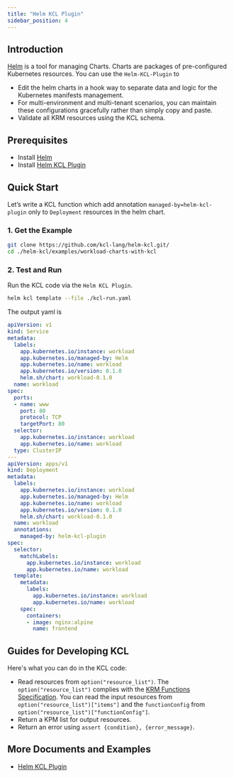 ```yaml
---
title: "Helm KCL Plugin"
sidebar_position: 4
---
```


## Introduction

[Helm](https://github.com/helm/helm) is a tool for managing Charts. Charts are packages of pre-configured Kubernetes resources. You can use the `Helm-KCL-Plugin` to

+ Edit the helm charts in a hook way to separate data and logic for the Kubernetes manifests management.
+ For multi-environment and multi-tenant scenarios, you can maintain these configurations gracefully rather than simply copy and paste.
+ Validate all KRM resources using the KCL schema.

## Prerequisites

+ Install [Helm](https://github.com/helm/helm)
+ Install [Helm KCL Plugin](https://github.com/kcl-lang/helm-kcl)

## Quick Start

Let’s write a KCL function which add annotation `managed-by=helm-kcl-plugin` only to `Deployment` resources in the helm chart.

### 1. Get the Example

```bash
git clone https://github.com/kcl-lang/helm-kcl.git/
cd ./helm-kcl/examples/workload-charts-with-kcl
```

### 2. Test and Run

Run the KCL code via the `Helm KCL Plugin`.

```bash
helm kcl template --file ./kcl-run.yaml
```

The output yaml is

```yaml
apiVersion: v1
kind: Service
metadata:
  labels:
    app.kubernetes.io/instance: workload
    app.kubernetes.io/managed-by: Helm
    app.kubernetes.io/name: workload
    app.kubernetes.io/version: 0.1.0
    helm.sh/chart: workload-0.1.0
  name: workload
spec:
  ports:
  - name: www
    port: 80
    protocol: TCP
    targetPort: 80
  selector:
    app.kubernetes.io/instance: workload
    app.kubernetes.io/name: workload
  type: ClusterIP
---
apiVersion: apps/v1
kind: Deployment
metadata:
  labels:
    app.kubernetes.io/instance: workload
    app.kubernetes.io/managed-by: Helm
    app.kubernetes.io/name: workload
    app.kubernetes.io/version: 0.1.0
    helm.sh/chart: workload-0.1.0
  name: workload
  annotations:
    managed-by: helm-kcl-plugin
spec:
  selector:
    matchLabels:
      app.kubernetes.io/instance: workload
      app.kubernetes.io/name: workload
  template:
    metadata:
      labels:
        app.kubernetes.io/instance: workload
        app.kubernetes.io/name: workload
    spec:
      containers:
      - image: nginx:alpine
        name: frontend
```

## Guides for Developing KCL

Here's what you can do in the KCL code:

+ Read resources from `option("resource_list")`. The `option("resource_list")` complies with the [KRM Functions Specification](https://kpt.dev/book/05-developing-functions/01-functions-specification). You can read the input resources from `option("resource_list")["items"]` and the `functionConfig` from `option("resource_list")["functionConfig"]`.
+ Return a KPM list for output resources.
+ Return an error using `assert {condition}, {error_message}`.

## More Documents and Examples

+ [Helm KCL Plugin](https://github.com/kcl-lang/helm-kcl)
